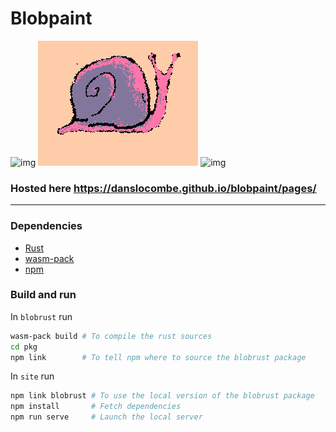 # Blobpaint

![img](https://github.com/danslocombe/blobpaint-web/raw/master/screenshot.png "Screenshot")
![img](https://raw.githubusercontent.com/danslocombe/blobpaint/master/snail.gif "Snail!")
![img](https://github.com/danslocombe/blobpaint-web/raw/master/domblob.gif "Credit to Dominic Englebright")

### Hosted here https://danslocombe.github.io/blobpaint/pages/

---

### Dependencies

- [Rust](https://rustup.rs/)
- [wasm-pack](https://github.com/rustwasm/wasm-pack)
- [npm](https://www.npmjs.com/)


### Build and run

In `blobrust` run
```bash
wasm-pack build # To compile the rust sources
cd pkg
npm link        # To tell npm where to source the blobrust package
```

In `site` run
```bash
npm link blobrust # To use the local version of the blobrust package
npm install       # Fetch dependencies
npm run serve     # Launch the local server
```
